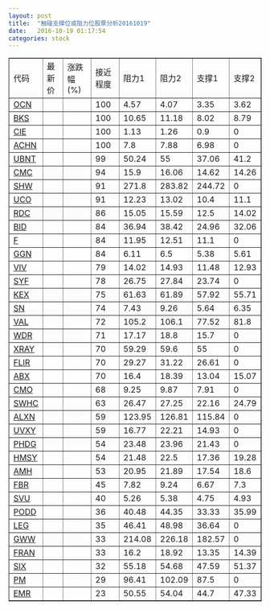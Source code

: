 ```yaml
---
layout: post
title:  "触碰支撑位或阻力位股票分析20161019"
date:   2016-10-19 01:17:54
categories: stock
---
```

<script type="text/javascript">
var stockList = []
stockList.push('gb_ocn');
stockList.push('gb_bks');
stockList.push('gb_cie');
stockList.push('gb_achn');
stockList.push('gb_ubnt');
stockList.push('gb_cmc');
stockList.push('gb_shw');
stockList.push('gb_uco');
stockList.push('gb_rdc');
stockList.push('gb_bid');
stockList.push('gb_f');
stockList.push('gb_ggn');
stockList.push('gb_viv');
stockList.push('gb_syf');
stockList.push('gb_kex');
stockList.push('gb_sn');
stockList.push('gb_val');
stockList.push('gb_wdr');
stockList.push('gb_xray');
stockList.push('gb_flir');
stockList.push('gb_abx');
stockList.push('gb_cmo');
stockList.push('gb_swhc');
stockList.push('gb_alxn');
stockList.push('gb_uvxy');
stockList.push('gb_phdg');
stockList.push('gb_hmsy');
stockList.push('gb_amh');
stockList.push('gb_fbr');
stockList.push('gb_svu');
stockList.push('gb_podd');
stockList.push('gb_leg');
stockList.push('gb_gww');
stockList.push('gb_fran');
stockList.push('gb_six');
stockList.push('gb_pm');
stockList.push('gb_emr');
</script>
<table border="1">
 <tr>
 <td>代码</td>
 <td>最新价</td>
 <td>涨跌幅(%)</td>
 <td>接近程度</td>
 <td>阻力1</td>
 <td>阻力2</td>
 <td>支撑1</td>
 <td>支撑2</td>
</tr>
  <tr id="ocn" class="green">
  <td><a href="http://stock.finance.sina.com.cn/usstock/quotes/OCN.html" target="_blank">OCN</a></td><td></td><td></td><td>100</td><td>4.57</td><td>4.07</td><td>3.35</td><td>3.62</td></tr>
  <tr id="bks" class="red">
  <td><a href="http://stock.finance.sina.com.cn/usstock/quotes/BKS.html" target="_blank">BKS</a></td><td></td><td></td><td>100</td><td>10.65</td><td>11.18</td><td>8.02</td><td>8.79</td></tr>
  <tr id="cie" class="green">
  <td><a href="http://stock.finance.sina.com.cn/usstock/quotes/CIE.html" target="_blank">CIE</a></td><td></td><td></td><td>100</td><td>1.13</td><td>1.26</td><td>0.9</td><td>0</td></tr>
  <tr id="achn" class="green">
  <td><a href="http://stock.finance.sina.com.cn/usstock/quotes/ACHN.html" target="_blank">ACHN</a></td><td></td><td></td><td>100</td><td>7.8</td><td>7.88</td><td>6.98</td><td>0</td></tr>
  <tr id="ubnt" class="red">
  <td><a href="http://stock.finance.sina.com.cn/usstock/quotes/UBNT.html" target="_blank">UBNT</a></td><td></td><td></td><td>99</td><td>50.24</td><td>55</td><td>37.06</td><td>41.2</td></tr>
  <tr id="cmc" class="red">
  <td><a href="http://stock.finance.sina.com.cn/usstock/quotes/CMC.html" target="_blank">CMC</a></td><td></td><td></td><td>94</td><td>15.9</td><td>16.06</td><td>14.62</td><td>14.26</td></tr>
  <tr id="shw" class="red">
  <td><a href="http://stock.finance.sina.com.cn/usstock/quotes/SHW.html" target="_blank">SHW</a></td><td></td><td></td><td>91</td><td>271.8</td><td>283.82</td><td>244.72</td><td>0</td></tr>
  <tr id="uco" class="green">
  <td><a href="http://stock.finance.sina.com.cn/usstock/quotes/UCO.html" target="_blank">UCO</a></td><td></td><td></td><td>91</td><td>12.23</td><td>13.02</td><td>10.4</td><td>11.1</td></tr>
  <tr id="rdc" class="green">
  <td><a href="http://stock.finance.sina.com.cn/usstock/quotes/RDC.html" target="_blank">RDC</a></td><td></td><td></td><td>86</td><td>15.05</td><td>15.59</td><td>12.5</td><td>14.02</td></tr>
  <tr id="bid" class="red">
  <td><a href="http://stock.finance.sina.com.cn/usstock/quotes/BID.html" target="_blank">BID</a></td><td></td><td></td><td>84</td><td>36.94</td><td>38.42</td><td>24.96</td><td>32.06</td></tr>
  <tr id="f" class="red">
  <td><a href="http://stock.finance.sina.com.cn/usstock/quotes/F.html" target="_blank">F</a></td><td></td><td></td><td>84</td><td>11.95</td><td>12.51</td><td>11.1</td><td>0</td></tr>
  <tr id="ggn" class="red">
  <td><a href="http://stock.finance.sina.com.cn/usstock/quotes/GGN.html" target="_blank">GGN</a></td><td></td><td></td><td>84</td><td>6.11</td><td>6.5</td><td>5.38</td><td>5.61</td></tr>
  <tr id="viv" class="red">
  <td><a href="http://stock.finance.sina.com.cn/usstock/quotes/VIV.html" target="_blank">VIV</a></td><td></td><td></td><td>79</td><td>14.02</td><td>14.93</td><td>11.48</td><td>12.93</td></tr>
  <tr id="syf" class="red">
  <td><a href="http://stock.finance.sina.com.cn/usstock/quotes/SYF.html" target="_blank">SYF</a></td><td></td><td></td><td>78</td><td>26.75</td><td>27.84</td><td>23.74</td><td>0</td></tr>
  <tr id="kex" class="green">
  <td><a href="http://stock.finance.sina.com.cn/usstock/quotes/KEX.html" target="_blank">KEX</a></td><td></td><td></td><td>75</td><td>61.63</td><td>61.89</td><td>57.92</td><td>55.71</td></tr>
  <tr id="sn" class="red">
  <td><a href="http://stock.finance.sina.com.cn/usstock/quotes/SN.html" target="_blank">SN</a></td><td></td><td></td><td>74</td><td>7.43</td><td>9.26</td><td>5.64</td><td>6.35</td></tr>
  <tr id="val" class="red">
  <td><a href="http://stock.finance.sina.com.cn/usstock/quotes/VAL.html" target="_blank">VAL</a></td><td></td><td></td><td>72</td><td>105.2</td><td>106.1</td><td>77.52</td><td>81.8</td></tr>
  <tr id="wdr" class="red">
  <td><a href="http://stock.finance.sina.com.cn/usstock/quotes/WDR.html" target="_blank">WDR</a></td><td></td><td></td><td>71</td><td>17.17</td><td>18.8</td><td>15.7</td><td>0</td></tr>
  <tr id="xray" class="red">
  <td><a href="http://stock.finance.sina.com.cn/usstock/quotes/XRAY.html" target="_blank">XRAY</a></td><td></td><td></td><td>70</td><td>59.29</td><td>59.6</td><td>55</td><td>0</td></tr>
  <tr id="flir" class="green">
  <td><a href="http://stock.finance.sina.com.cn/usstock/quotes/FLIR.html" target="_blank">FLIR</a></td><td></td><td></td><td>70</td><td>29.27</td><td>31.22</td><td>26.61</td><td>0</td></tr>
  <tr id="abx" class="red">
  <td><a href="http://stock.finance.sina.com.cn/usstock/quotes/ABX.html" target="_blank">ABX</a></td><td></td><td></td><td>70</td><td>16.4</td><td>18.39</td><td>13.04</td><td>15.07</td></tr>
  <tr id="cmo" class="red">
  <td><a href="http://stock.finance.sina.com.cn/usstock/quotes/CMO.html" target="_blank">CMO</a></td><td></td><td></td><td>68</td><td>9.25</td><td>9.87</td><td>7.91</td><td>0</td></tr>
  <tr id="swhc" class="red">
  <td><a href="http://stock.finance.sina.com.cn/usstock/quotes/SWHC.html" target="_blank">SWHC</a></td><td></td><td></td><td>63</td><td>26.47</td><td>27.25</td><td>22.16</td><td>24.79</td></tr>
  <tr id="alxn" class="red">
  <td><a href="http://stock.finance.sina.com.cn/usstock/quotes/ALXN.html" target="_blank">ALXN</a></td><td></td><td></td><td>59</td><td>123.95</td><td>126.81</td><td>115.84</td><td>0</td></tr>
  <tr id="uvxy" class="red">
  <td><a href="http://stock.finance.sina.com.cn/usstock/quotes/UVXY.html" target="_blank">UVXY</a></td><td></td><td></td><td>59</td><td>16.77</td><td>22.21</td><td>14.93</td><td>0</td></tr>
  <tr id="phdg" class="green">
  <td><a href="http://stock.finance.sina.com.cn/usstock/quotes/PHDG.html" target="_blank">PHDG</a></td><td></td><td></td><td>54</td><td>23.48</td><td>23.96</td><td>21.43</td><td>0</td></tr>
  <tr id="hmsy" class="red">
  <td><a href="http://stock.finance.sina.com.cn/usstock/quotes/HMSY.html" target="_blank">HMSY</a></td><td></td><td></td><td>54</td><td>21.48</td><td>22.5</td><td>17.36</td><td>19.28</td></tr>
  <tr id="amh" class="red">
  <td><a href="http://stock.finance.sina.com.cn/usstock/quotes/AMH.html" target="_blank">AMH</a></td><td></td><td></td><td>53</td><td>20.95</td><td>21.89</td><td>17.54</td><td>18.6</td></tr>
  <tr id="fbr" class="green">
  <td><a href="http://stock.finance.sina.com.cn/usstock/quotes/FBR.html" target="_blank">FBR</a></td><td></td><td></td><td>45</td><td>7.82</td><td>9.24</td><td>6.67</td><td>7.3</td></tr>
  <tr id="svu" class="green">
  <td><a href="http://stock.finance.sina.com.cn/usstock/quotes/SVU.html" target="_blank">SVU</a></td><td></td><td></td><td>40</td><td>5.26</td><td>5.38</td><td>4.75</td><td>4.93</td></tr>
  <tr id="podd" class="red">
  <td><a href="http://stock.finance.sina.com.cn/usstock/quotes/PODD.html" target="_blank">PODD</a></td><td></td><td></td><td>36</td><td>40.48</td><td>44.35</td><td>33.33</td><td>35.99</td></tr>
  <tr id="leg" class="red">
  <td><a href="http://stock.finance.sina.com.cn/usstock/quotes/LEG.html" target="_blank">LEG</a></td><td></td><td></td><td>35</td><td>46.41</td><td>48.98</td><td>36.64</td><td>0</td></tr>
  <tr id="gww" class="red">
  <td><a href="http://stock.finance.sina.com.cn/usstock/quotes/GWW.html" target="_blank">GWW</a></td><td></td><td></td><td>33</td><td>214.08</td><td>226.18</td><td>182.57</td><td>0</td></tr>
  <tr id="fran" class="red">
  <td><a href="http://stock.finance.sina.com.cn/usstock/quotes/FRAN.html" target="_blank">FRAN</a></td><td></td><td></td><td>33</td><td>16.2</td><td>18.92</td><td>13.35</td><td>14.39</td></tr>
  <tr id="six" class="green">
  <td><a href="http://stock.finance.sina.com.cn/usstock/quotes/SIX.html" target="_blank">SIX</a></td><td></td><td></td><td>32</td><td>55.18</td><td>54.68</td><td>47.59</td><td>51.37</td></tr>
  <tr id="pm" class="green">
  <td><a href="http://stock.finance.sina.com.cn/usstock/quotes/PM.html" target="_blank">PM</a></td><td></td><td></td><td>29</td><td>96.41</td><td>102.09</td><td>87.5</td><td>0</td></tr>
  <tr id="emr" class="red">
  <td><a href="http://stock.finance.sina.com.cn/usstock/quotes/EMR.html" target="_blank">EMR</a></td><td></td><td></td><td>23</td><td>50.55</td><td>54.04</td><td>44.7</td><td>47.33</td></tr>
</table>
